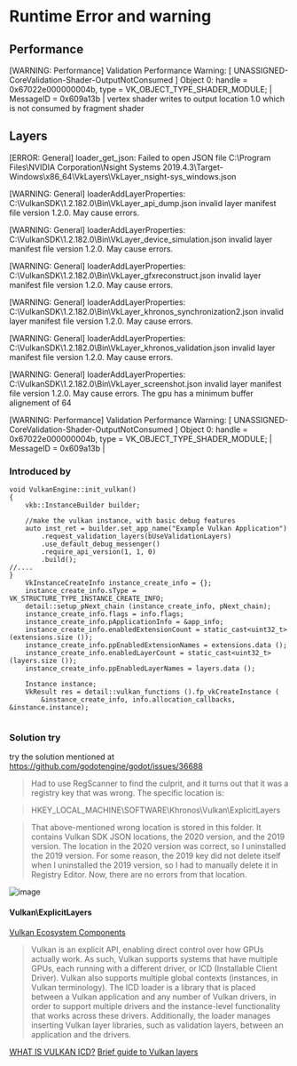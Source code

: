 # Runtime Error and warning
## Performance
[WARNING: Performance]
Validation Performance Warning: [ UNASSIGNED-CoreValidation-Shader-OutputNotConsumed ] Object 0: handle = 0x67022e000000004b, type = VK_OBJECT_TYPE_SHADER_MODULE; | MessageID = 0x609a13b | vertex shader writes to output location 1.0 which is not consumed by fragment shader

## Layers
[ERROR: General]
loader_get_json: Failed to open JSON file C:\Program Files\NVIDIA Corporation\Nsight Systems 2019.4.3\Target-Windows\x86_64\VkLayers\VkLayer_nsight-sys_windows.json

[WARNING: General]
loaderAddLayerProperties: C:\VulkanSDK\1.2.182.0\Bin\VkLayer_api_dump.json invalid layer manifest file version 1.2.0.  May cause errors.

[WARNING: General]
loaderAddLayerProperties: C:\VulkanSDK\1.2.182.0\Bin\VkLayer_device_simulation.json invalid layer manifest file version 1.2.0.  May cause errors.

[WARNING: General]
loaderAddLayerProperties: C:\VulkanSDK\1.2.182.0\Bin\VkLayer_gfxreconstruct.json invalid layer manifest file version 1.2.0.  May cause errors.

[WARNING: General]
loaderAddLayerProperties: C:\VulkanSDK\1.2.182.0\Bin\VkLayer_khronos_synchronization2.json invalid layer manifest file version 1.2.0.  May cause errors.

[WARNING: General]
loaderAddLayerProperties: C:\VulkanSDK\1.2.182.0\Bin\VkLayer_khronos_validation.json invalid layer manifest file version 1.2.0.  May cause errors.

[WARNING: General]
loaderAddLayerProperties: C:\VulkanSDK\1.2.182.0\Bin\VkLayer_screenshot.json invalid layer manifest file version 1.2.0.  May cause errors.
The gpu has a minimum buffer alignement of 64

[WARNING: Performance]
Validation Performance Warning: [ UNASSIGNED-CoreValidation-Shader-OutputNotConsumed ] Object 0: handle = 0x67022e000000004b, type = VK_OBJECT_TYPE_SHADER_MODULE; | MessageID = 0x609a13b |
### Introduced by
```
void VulkanEngine::init_vulkan()
{
	vkb::InstanceBuilder builder;

	//make the vulkan instance, with basic debug features
	auto inst_ret = builder.set_app_name("Example Vulkan Application")
		.request_validation_layers(bUseValidationLayers)
		.use_default_debug_messenger()
		.require_api_version(1, 1, 0)
		.build();
//....
}
	VkInstanceCreateInfo instance_create_info = {};
	instance_create_info.sType = VK_STRUCTURE_TYPE_INSTANCE_CREATE_INFO;
	detail::setup_pNext_chain (instance_create_info, pNext_chain);
	instance_create_info.flags = info.flags;
	instance_create_info.pApplicationInfo = &app_info;
	instance_create_info.enabledExtensionCount = static_cast<uint32_t> (extensions.size ());
	instance_create_info.ppEnabledExtensionNames = extensions.data ();
	instance_create_info.enabledLayerCount = static_cast<uint32_t> (layers.size ());
	instance_create_info.ppEnabledLayerNames = layers.data ();

	Instance instance;
	VkResult res = detail::vulkan_functions ().fp_vkCreateInstance (
	    &instance_create_info, info.allocation_callbacks, &instance.instance);


```
### Solution try
try the solution mentioned at https://github.com/godotengine/godot/issues/36688
>Had to use RegScanner to find the culprit, and it turns out that it was a registry key that was wrong. The specific location is:

>HKEY_LOCAL_MACHINE\SOFTWARE\Khronos\Vulkan\ExplicitLayers

>That above-mentioned wrong location is stored in this folder. It contains Vulkan SDK JSON locations, the 2020 version, and the 2019 version. The location in the 2020 version was correct, so I uninstalled the 2019 version. For some reason, the 2019 key did not delete itself when I uninstalled the 2019 version, so I had to manually delete it in Registry Editor. Now, there are no errors from that location.

![image](https://user-images.githubusercontent.com/16042439/148046508-6601030a-2b4a-4125-8f45-bf170ef03b3d.png)
#### Vulkan\ExplicitLayers
[Vulkan Ecosystem Components](https://github.com/KhronosGroup/Vulkan-Loader)
>Vulkan is an explicit API, enabling direct control over how GPUs actually work. As such, Vulkan supports systems that have multiple GPUs, each running with a different driver, or ICD (Installable Client Driver). Vulkan also supports multiple global contexts (instances, in Vulkan terminology). The ICD loader is a library that is placed between a Vulkan application and any number of Vulkan drivers, in order to support multiple drivers and the instance-level functionality that works across these drivers. Additionally, the loader manages inserting Vulkan layer libraries, such as validation layers, between an application and the drivers.

[WHAT IS VULKAN ICD?](https://djang86.blogspot.com/2019/01/what-is-vulkan-icd.html)
[Brief guide to Vulkan layers](https://renderdoc.org/vulkan-layer-guide.html)

